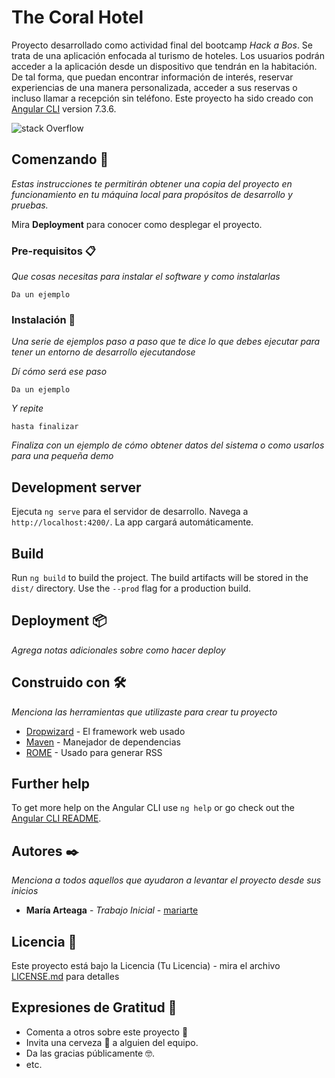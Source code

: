 # The Coral Hotel

Proyecto desarrollado como actividad final del bootcamp _Hack a Bos_.
Se trata de una aplicación enfocada al turismo de hoteles.
Los usuarios podrán acceder a la aplicación desde un dispositivo que tendrán en la habitación. De tal forma, que puedan encontrar información de interés, reservar experiencias de una manera personalizada, acceder a sus reservas o incluso llamar a recepción sin teléfono.
Este proyecto ha sido creado con [Angular CLI](https://github.com/angular/angular-cli) version 7.3.6.

![stack Overflow](https://res.cloudinary.com/cloudmaria/image/upload/v1560808523/image1_snvvn0.png)

## Comenzando 🚀

_Estas instrucciones te permitirán obtener una copia del proyecto en funcionamiento en tu máquina local para propósitos de desarrollo y pruebas._

Mira **Deployment** para conocer como desplegar el proyecto.

### Pre-requisitos 📋

_Que cosas necesitas para instalar el software y como instalarlas_

```
Da un ejemplo
```

### Instalación 🔧

_Una serie de ejemplos paso a paso que te dice lo que debes ejecutar para tener un entorno de desarrollo ejecutandose_

_Dí cómo será ese paso_

```
Da un ejemplo
```

_Y repite_

```
hasta finalizar
```

_Finaliza con un ejemplo de cómo obtener datos del sistema o como usarlos para una pequeña demo_

## Development server

Ejecuta `ng serve` para el servidor de desarrollo. Navega a `http://localhost:4200/`. La app cargará automáticamente.

## Build

Run `ng build` to build the project. The build artifacts will be stored in the `dist/` directory. Use the `--prod` flag for a production build.

## Deployment 📦

_Agrega notas adicionales sobre como hacer deploy_

## Construido con 🛠️

_Menciona las herramientas que utilizaste para crear tu proyecto_

- [Dropwizard](http://www.dropwizard.io/1.0.2/docs/) - El framework web usado
- [Maven](https://maven.apache.org/) - Manejador de dependencias
- [ROME](https://rometools.github.io/rome/) - Usado para generar RSS

## Further help

To get more help on the Angular CLI use `ng help` or go check out the [Angular CLI README](https://github.com/angular/angular-cli/blob/master/README.md).

## Autores ✒️

_Menciona a todos aquellos que ayudaron a levantar el proyecto desde sus inicios_

- **María Arteaga** - _Trabajo Inicial_ - [mariarte](https://github.com/mariarte)

## Licencia 📄

Este proyecto está bajo la Licencia (Tu Licencia) - mira el archivo [LICENSE.md](LICENSE.md) para detalles

## Expresiones de Gratitud 🎁

- Comenta a otros sobre este proyecto 📢
- Invita una cerveza 🍺 a alguien del equipo.
- Da las gracias públicamente 🤓.
- etc.

